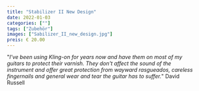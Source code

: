 ```yaml
---
title: "Stabilizer II New Design"
date: 2022-01-03
categories: [""]
tags: ["Zubehör"]
images: ["Sabilizer_II_new_design.jpg"]
preis: € 20.00
---
```


"_I've been using Kling-on for years now and have them on most of my guitars
to protect their varnish.
They don't affect the sound of the instrument and offer great protection
from wayward rasgueados, careless fingernails and general wear and tear
the guitar has to suffer._"
David Russell
